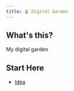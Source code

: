 ```yaml
---
title: 🪴 Digital Garden
---
```


## What's this?

My digital garden

## Start Here
 - [Idea](/notes/idea)